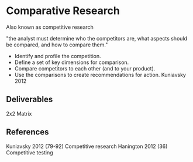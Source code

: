 # Comparative Research
Also known as competitive research

"the analyst must determine who the competitors are, what aspects should be compared, and how to compare them." 
- Identify and profile the competition.
- Define a set of key dimensions for comparison.
- Compare competitors to each other (and to your product).
- Use the comparisons to create recommendations for action.
Kuniavsky 2012


## Deliverables
2x2 Matrix 

## References
Kuniavsky 2012 (79-92) Competitive research
Hanington 2012 (36) Competitive testing

